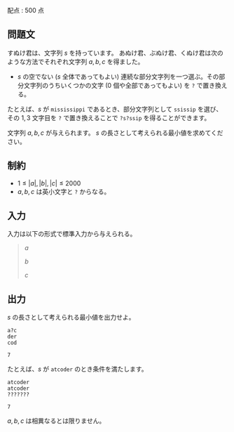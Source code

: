 配点 : $500$ 点

## 問題文

すぬけ君は、文字列 $s$ を持っています。
あぬけ君、ぶぬけ君、くぬけ君は次のような方法でそれぞれ文字列 $a, b, c$ を得ました。

- $s$ の空でない ($s$ 全体であってもよい) 連続な部分文字列を一つ選ぶ。その部分文字列のうちいくつかの文字 ($0$ 個や全部であってもよい) を `?` で置き換える。

たとえば、$s$ が `mississippi` であるとき、部分文字列として `ssissip` を選び、その $1, 3$ 文字目を `?` で置き換えることで `?s?ssip` を得ることができます。

文字列 $a, b, c$ が与えられます。
$s$ の長さとして考えられる最小値を求めてください。

## 制約

- $1 \leq |a|, |b|, |c| \leq 2000$
- $a, b, c$ は英小文字と `?` からなる。

## 入力

入力は以下の形式で標準入力から与えられる。

> $a$
> 
> $b$
> 
> $c$

## 出力

$s$ の長さとして考えられる最小値を出力せよ。

```input1
a?c
der
cod
```

```output1
7
```

たとえば、$s$ が `atcoder` のとき条件を満たします。

```input2
atcoder
atcoder
???????
```

```output2
7
```

$a, b, c$ は相異なるとは限りません。